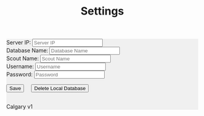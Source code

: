﻿---
layout: default
title: Settings
files: |
 <script src="../resources/js/settings.js"></script>
---
<div class="container-fluid" style="background-color: #f0f0f0; margin-bottom: 15px">
	<form>
		<div class="row">
			<div class="col-md">
				<label class="mr-sm-2" for="serverIp">Server IP:</label>
				<input id="serverIp" class="form-control" placeholder="Server IP">
			</div>
			<div class="col-md">
				<label class="mr-sm-2" for="databaseName">Database Name:</label>
				<input id="databaseName" class="form-control" placeholder="Database Name">
			</div>
			<div class="col-md">
				<label class="mr-sm-2" for="scoutName">Scout Name:</label>
				<input id="scoutName" class="form-control" placeholder="Scout Name">
			</div>
		</div>
		<div class="row">
			<div class="col-md">
				<label class="mr-sm-2" for="serverUsername">Username:</label>
				<input id="serverUsername" class="form-control" placeholder="Username">
			</div>
			<div class="col-md">
				<label class="mr-sm-2" for="serverPassword">Password:</label>
				<input type="password" id="serverPassword" class="form-control" placeholder="Password">
			</div>
		</div>
		<button id="Save" class="btn btn-success" style="margin-right:15px; margin-top:15px; margin-bottom: 15px" type="button">Save</button>
		<button id="Delete" class="btn btn-danger" type="button" style="margin-top:15px; margin-bottom: 15px">Delete Local Database</button>
		<p>Calgary v1</p>
	</form>
</div>